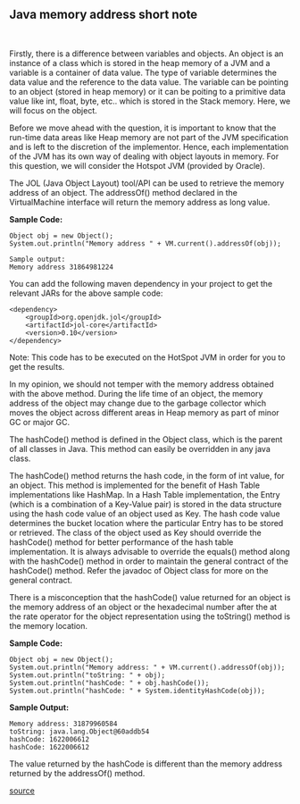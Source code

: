 ## **Java memory address short note**

<br>

Firstly, there is a difference between variables and objects. An object is an instance of a class which is stored in the heap memory of a JVM and a variable is a container of data value. The type of variable determines the data value and the reference to the data value. The variable can be pointing to an object (stored in heap memory) or it can be poiting to a primitive data value like int, float, byte, etc.. which is stored in the Stack memory. Here, we will focus on the object.

Before we move ahead with the question, it is important to know that the run-time data areas like Heap memory are not part of the JVM specification and is left to the discretion of the implementor. Hence, each implementation of the JVM has its own way of dealing with object layouts in memory. For this question, we will consider the Hotspot JVM (provided by Oracle).

The JOL (Java Object Layout) tool/API can be used to retrieve the memory address of an object. The addressOf() method declared in the VirtualMachine interface will return the memory address as long value.

**Sample Code:**

    Object obj = new Object();
    System.out.println("Memory address " + VM.current().addressOf(obj));

    Sample output:
    Memory address 31864981224

You can add the following maven dependency in your project to get the relevant JARs for the above sample code:

    <dependency>
        <groupId>org.openjdk.jol</groupId>
        <artifactId>jol-core</artifactId>
        <version>0.10</version>
    </dependency>

Note: This code has to be executed on the HotSpot JVM in order for you to get the results.

In my opinion, we should not temper with the memory address obtained with the above method. During the life time of an object, the memory address of the object may change due to the garbage collector which moves the object across different areas in Heap memory as part of minor GC or major GC.

The hashCode() method is defined in the Object class, which is the parent of all classes in Java. This method can easily be overridden in any java class.

The hashCode() method returns the hash code, in the form of int value, for an object. This method is implemented for the benefit of Hash Table implementations like HashMap. In a Hash Table implementation, the Entry (which is a combination of a Key-Value pair) is stored in the data structure using the hash code value of an object used as Key. The hash code value determines the bucket location where the particular Entry has to be stored or retrieved. The class of the object used as Key should override the hashCode() method for better performance of the hash table implementation. It is always advisable to override the equals() method along with the hashCode() method in order to maintain the general contract of the hashCode() method. Refer the javadoc of Object class for more on the general contract.

There is a misconception that the hashCode() value returned for an object is the memory address of an object or the hexadecimal number after the at the rate operator for the object representation using the toString() method is the memory location.

**Sample Code:**

    Object obj = new Object();
    System.out.println("Memory address: " + VM.current().addressOf(obj));
    System.out.println("toString: " + obj);
    System.out.println("hashCode: " + obj.hashCode());
    System.out.println("hashCode: " + System.identityHashCode(obj));

**Sample Output:**

    Memory address: 31879960584
    toString: java.lang.Object@60addb54
    hashCode: 1622006612
    hashCode: 1622006612

The value returned by the hashCode is different than the memory address returned by the addressOf() method.

[source](https://qr.ae/pry8Ri)
